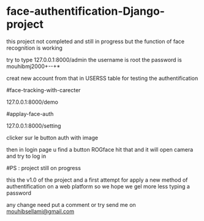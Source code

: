 # face-authentification-Django-project
this project not completed and still in progress but the function of face recognition is working

try to type 127.0.0.1:8000/admin
the username is root
the password is mouhibmj2000+--+*

creat new account from that in USERSS table for testing the authentification

#face-tracking-with-carecter

127.0.0.1:8000/demo

#applay-face-auth

127.0.0.1:8000/setting

clicker sur le button auth with image

then in login page u find a button ROGface hit that and it will open camera and try to log in


#PS : project still on progress

this the v1.0 of the project and a first attempt for apply a new method of authentification on a web platform so we hope we gel more less typing a password 

any change need put a comment or try send me on mouhibsellami@gmail.com

